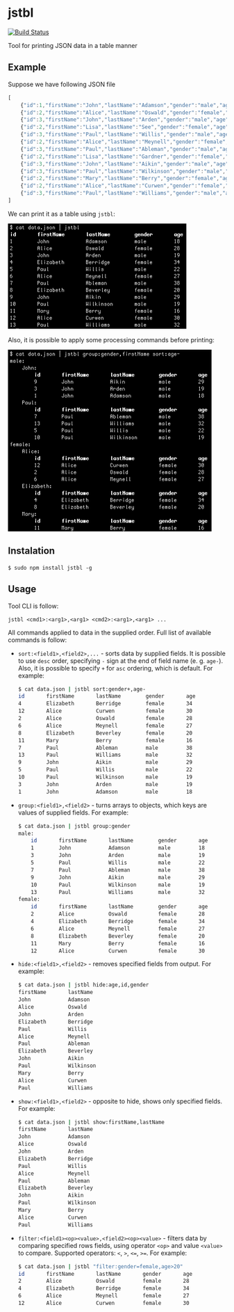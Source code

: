 # jstbl
[![Build Status](https://travis-ci.org/koluch/jstbl.svg)](https://travis-ci.org/koluch/jstbl)

Tool for printing JSON data in a table manner

## Example

Suppose we have following JSON file

```js
[
    {"id":1,"firstName":"John","lastName":"Adamson","gender":"male","age":18},
    {"id":2,"firstName":"Alice","lastName":"Oswald","gender":"female","age":18},
    {"id":3,"firstName":"John","lastName":"Arden","gender":"male","age":18},
    {"id":2,"firstName":"Lisa","lastName":"See","gender":"female","age":18},
    {"id":3,"firstName":"Paul","lastName":"Willis","gender":"male","age":18},
    {"id":2,"firstName":"Alice","lastName":"Meynell","gender":"female","age":18},
    {"id":3,"firstName":"Paul","lastName":"Ableman","gender":"male","age":18},
    {"id":2,"firstName":"Lisa","lastName":"Gardner","gender":"female","age":18},
    {"id":3,"firstName":"John","lastName":"Aikin","gender":"male","age":18},
    {"id":3,"firstName":"Paul","lastName":"Wilkinson","gender":"male","age":18},
    {"id":2,"firstName":"Mary","lastName":"Berry","gender":"female","age":18},
    {"id":2,"firstName":"Alice","lastName":"Curwen","gender":"female","age":18},
    {"id":3,"firstName":"Paul","lastName":"Williams","gender":"male","age":18}
]
```

We can print it as a table using `jstbl`:

![Simple displaying](misc/screen1.png)

Also, it is possible to apply some processing commands before printing:  

![Advanced displaying](misc/screen2.png)

## Instalation
```
$ sudo npm install jstbl -g
```

## Usage
Tool CLI is follow:

```
jstbl <cmd1>:<arg1>,<arg1> <cmd2>:<arg1>,<arg1> ...
```

All commands applied to data in the supplied order. Full list of available commands is follow:

* `sort:<field1>,<field2>,...` - sorts data by supplied fields. It is possible to use `desc` order, specifying `-`
   sign at the end of field name (e. g. `age-`). Also, it is possible to specify `+` for `asc` ordering, which is default. 
   For example:
   ```bash
   $ cat data.json | jstbl sort:gender+,age-
   id       firstName       lastName        gender       age       
   4        Elizabeth       Berridge        female       34        
   12       Alice           Curwen          female       30        
   2        Alice           Oswald          female       28        
   6        Alice           Meynell         female       27        
   8        Elizabeth       Beverley        female       20        
   11       Mary            Berry           female       16        
   7        Paul            Ableman         male         38        
   13       Paul            Williams        male         32        
   9        John            Aikin           male         29        
   5        Paul            Willis          male         22        
   10       Paul            Wilkinson       male         19        
   3        John            Arden           male         19        
   1        John            Adamson         male         18        
   ``` 
   
* `group:<field1>,<field2>` - turns arrays to objects, which keys are values of supplied fields. For example:
    ```bash
    $ cat data.json | jstbl group:gender
    male:
        id       firstName       lastName        gender       age       
        1        John            Adamson         male         18        
        3        John            Arden           male         19        
        5        Paul            Willis          male         22        
        7        Paul            Ableman         male         38        
        9        John            Aikin           male         29        
        10       Paul            Wilkinson       male         19        
        13       Paul            Williams        male         32        
    female:
        id       firstName       lastName        gender       age       
        2        Alice           Oswald          female       28        
        4        Elizabeth       Berridge        female       34        
        6        Alice           Meynell         female       27        
        8        Elizabeth       Beverley        female       20        
        11       Mary            Berry           female       16        
        12       Alice           Curwen          female       30
    ``` 

* `hide:<field1>,<field2>` - removes specified fields from output. For example:
   ```bash
   $ cat data.json | jstbl hide:age,id,gender
   firstName       lastName        
   John            Adamson         
   Alice           Oswald          
   John            Arden           
   Elizabeth       Berridge        
   Paul            Willis          
   Alice           Meynell         
   Paul            Ableman         
   Elizabeth       Beverley        
   John            Aikin           
   Paul            Wilkinson       
   Mary            Berry           
   Alice           Curwen          
   Paul            Williams     
   ``` 

* `show:<field1>,<field2>` - opposite to hide, shows only specified fields. For example:
   ```bash
   $ cat data.json | jstbl show:firstName,lastName
   firstName       lastName        
   John            Adamson         
   Alice           Oswald          
   John            Arden           
   Elizabeth       Berridge        
   Paul            Willis          
   Alice           Meynell         
   Paul            Ableman         
   Elizabeth       Beverley        
   John            Aikin           
   Paul            Wilkinson       
   Mary            Berry           
   Alice           Curwen          
   Paul            Williams     
   ```    

* `filter:<field1><op><value>,<field2><op><value>` - filters data by comparing specified rows fields, using
   operator `<op>` and value `<value>` to compare. Supported operators: `<`, `>`, `<=`, `>=`. For example:
   
   ```bash
   $ cat data.json | jstbl "filter:gender=female,age>20"
   id       firstName       lastName       gender       age       
   2        Alice           Oswald         female       28        
   4        Elizabeth       Berridge       female       34        
   6        Alice           Meynell        female       27        
   12       Alice           Curwen         female       30    
   ```

